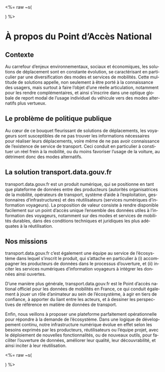 <%= raw ~s(<div lang=fr>) %>

# À propos du Point d’Accès National

## Contexte

Au carrefour d’enjeux environnementaux, sociaux et économiques, les solutions de déplacement sont en constante évolution, se caractérisant en particulier par une diversification des modes et services de mobilités. Cette multitude de solutions appelle, non seulement à être porté à la connaissance des usagers, mais surtout à faire l’objet d’une réelle articulation, notamment pour les rendre complémentaires, et ainsi s’inscrire dans une optique globale de report modal de l’usage individuel du véhicule vers des modes alternatifs plus vertueux.

## Le problème de politique publique

Au cœur de ce bouquet fleurissant de solutions de déplacements, les voyageurs sont susceptibles de ne pas trouver les informations nécessaires pour réaliser leurs déplacements, voire même de ne pas avoir connaissance de l’existence de service de transport. Ceci conduit en particulier à constituer un réel frein à la mobilité, ou du moins favoriser l’usage de la voiture, au détriment donc des modes alternatifs.

## La solution transport.data.gouv.fr

transport.data.gouv.fr est un produit numérique, qui se positionne en tant que plateforme de données entre des producteurs (autorités organisatrices de la mobilité, opérateurs de transport, système d’aide à l’exploitation, gestionnaires d’infrastructures) et des réutilisateurs (services numériques d’information voyageurs). La proposition de valeur consiste à rendre disponible facilement sur un point d’accès unique l’ensemble des données utiles à l’information des voyageurs, notamment sur des modes et services de mobilités durables, dans des conditions techniques et juridiques les plus adéquates à la réutilisation.

## Nos missions

transport.data.gouv.fr c’est également une équipe au service de l’écosystème dans lequel s’inscrit le produit, qui s’attache en particulier à (i) accompagner les producteurs de données dans le processus d’ouverture, et (ii) inciter les services numériques d’information voyageurs à intégrer les données ainsi ouvertes.

D’une manière plus générale, transport.data.gouv.fr est le Point d’accès national officiel pour les données de mobilités en France, ce qui conduit également à jouer un rôle d’animateur au sein de l’écosystème, à agir en tiers de confiance, à apporter du liant entre les acteurs, et à dessiner les perspectives de référence en matière de données de transport.

Enfin, nous veillons à proposer une plateforme parfaitement opérationnelle pour répondre à la demande de l’écosystème. Dans une logique de développement continu, notre infrastructure numérique évolue en effet selon les besoins exprimés par les producteurs, réutilisateurs ou l’équipe projet, avec le déploiement de nouvelles fonctionnalités, ou de nouveaux outils, pour faciliter l’ouverture de données, améliorer leur qualité, leur découvrabilité, et ainsi inciter à leur réutilisation.

<%= raw ~s(</div>) %>
